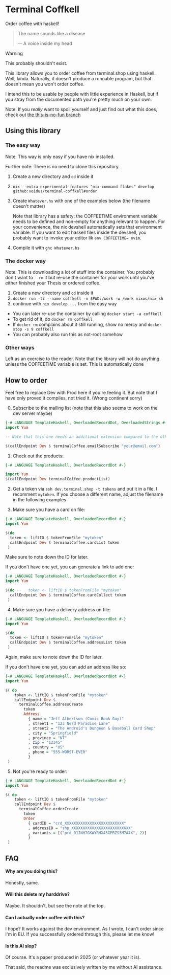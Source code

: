 # Terminal Coffkell

Order coffee with haskell!

> The name sounds like a disease
>
> -- A voice inside my head

> [!WARNING]  
> This probably shouldn't exist.

This library allows you to order coffee from terminal.shop using haskell. Well, kinda.
Naturally, it doesn't produce a runnable program, but that doesn't mean you won't order coffee.

I intend this to be usable by people with little experience in Haskell, but if
you stray from the documented path you're pretty much on your own.

Note: If you *really* want to spoil yourself and just find out what this does, check out [the this-is-no-fun branch](https://github.com/voidus/terminal-coffkell/tree/this-is-no-fun)

## Using this library

### The easy way
Note: This way is only easy if you have nix installed.

Further note: There is no need to clone this repository.

1. Create a new directory and `cd` inside it
2. `nix --extra-experimental-features "nix-command flakes" develop github:voidus/terminal-coffkell#order`
3. Create `Whatever.hs` with one of the examples below (the filename doesn't matter)

    Note that library has a safety: the COFFEETIME environment variable needs to
    be defined and non-empty for anything relevant to happen. For your convenience, the nix devshell automatically sets that environment variable. If you want to edit haskell files inside the devshell, you probably want to invoke your editor lik `env COFFEETIME= nvim`.
    
4. Compile it with `ghc Whatever.hs`

### The docker way

Note: This is downloading a lot of stuff into the container. You probably don't want to `--rm` it but re-use the container for your work until you've either finished your Thesis or ordered coffee.

1. Create a new directory and `cd` inside it
2. `docker run -ti --name coffkell -v $PWD:/work -w /work nixos/nix sh`
3. continue with `nix develop ...` from the easy way

- You can later re-use the container by calling `docker start -a coffkell`
- To get rid of it, do `docker rm coffkell`
- If `docker rm` complains about it still running, show no mercy and `docker stop -s 9 coffkell`
- You can probably also run this as not-root somehow

### Other ways

Left as an exercise to the reader.
Note that the library will not do anything unless the COFFEETIME variable is set. This is automatically done

## How to order

Feel free to replace Dev with Prod here if you're feeling it.
But note that I have only proved it compiles, not tried it. (Wrong continent sorry)

0. Subscribe to the mailing list (note that this also seems to work on the dev server maybe)

```haskell
{-# LANGUAGE TemplateHaskell, OverloadedRecordDot, OverloadedStrings #-}
import Yum

-- Note that this one needs an additional extension compared to the others!

$(callEndpoint Dev $ terminalCoffee.emailSubscribe "your@email.com")
```


1. Check out the products:

```haskell
{-# LANGUAGE TemplateHaskell, OverloadedRecordDot #-}

import Yum
$(callEndpoint Dev terminalCoffee.productList)
```

2. Get a token via `ssh dev.terminal.shop -t tokens` and put it in a file.
   I recomment `mytoken`. If you choose a different name, adjust the filename
    in the following examples

3. Make sure you have a card on file:

```haskell
{-# LANGUAGE TemplateHaskell, OverloadedRecordDot #-}
import Yum

$(do
  token <- liftIO $ tokenFromFile "mytoken"
  callEndpoint Dev $ terminalCoffee.cardList token
 )
```

Make sure to note down the ID for later.

If you don't have one yet, you can generate a link to add one:

```haskell
{-# LANGUAGE TemplateHaskell, OverloadedRecordDot #-}
import Yum

$(do --   token <- liftIO $ tokenFromFile "mytoken"
  callEndpoint Dev $ terminalCoffee.cardCollect token
 )
```

4. Make sure you have a delivery address on file:

```haskell
{-# LANGUAGE TemplateHaskell, OverloadedRecordDot #-}
import Yum

$(do
  token <- liftIO $ tokenFromFile "mytoken"
  callEndpoint Dev $ terminalCoffee.addressList token
 )
```

Again, make sure to note down the ID for later.

If you don't have one yet, you can add an address like so:

```haskell
{-# LANGUAGE TemplateHaskell, OverloadedRecordDot #-}
import Yum

$( do
    token <- liftIO $ tokenFromFile "mytoken"
    callEndpoint Dev $
      terminalCoffee.addressCreate
        token
        Address
          { name = "Jeff Albertson (Comic Book Guy)"
          , street1 = "123 Nerd Paradise Lane"
          , street2 = "The Android's Dungeon & Baseball Card Shop"
          , city = "Springfield"
          , province = "NT"
          , zip = "12345"
          , country = "US"
          , phone = "555-WORST-EVER"
          }
 )
```


5. Not you're ready to order:

```haskell
{-# LANGUAGE TemplateHaskell, OverloadedRecordDot #-}
import Yum

$( do
    token <- liftIO $ tokenFromFile "mytoken"
    callEndpoint Dev $
      terminalCoffee.orderCreate
        token
        Order
          { cardID = "crd_XXXXXXXXXXXXXXXXXXXXXXXXXX"
          , addressID = "shp_XXXXXXXXXXXXXXXXXXXXXXXXXX"
          , variants = [("prd_01JNH7GKWYRHX45GPRZS3M7A4X", 2)]
          }
 )
```

## FAQ

#### Why are you doing this?
Honestly, same.

#### Will this delete my harddrive?
Maybe. It shouldn't, but see the note at the top.

#### Can I actually order coffee with this?
I hope? It works against the dev environment. As I wrote, I can't order since I'm in EU.
If you successfully ordered through this, please let me know!

#### Is this AI slop?
Of course. It's a paper produced in 2025 (or whatever year it is).

That said, the readme was exclusively written by me without AI assistance.
